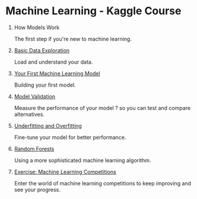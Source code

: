 # Machine Learning - Kaggle Course

1. How Models Work

   The first step if you're new to machine learning.

2. [Basic Data Exploration](https://github.com/SantiagoCuello97/Machine-Learning-Kaggle-Course/blob/main/Intro%20to%20Machine%20Learning/02-explore-your-data.ipynb)

   Load and understand your data.

3. [Your First Machine Learning Model](https://github.com/SantiagoCuello97/Machine-Learning-Kaggle-Course/blob/main/Intro%20to%20Machine%20Learning/03-your-first-machine-learning-model.ipynb)

   Building your first model. 

4. [Model Validation](https://github.com/SantiagoCuello97/Machine-Learning-Kaggle-Course/blob/main/Intro%20to%20Machine%20Learning/04-model-validation.ipynb)

   Measure the performance of your model ? so you can test and compare alternatives.

5. [Underfitting and Overfitting](https://github.com/SantiagoCuello97/Machine-Learning-Kaggle-Course/blob/main/Intro%20to%20Machine%20Learning/05-underfitting-and-overfitting.ipynb)

   Fine-tune your model for better performance.

6. [Random Forests](https://github.com/SantiagoCuello97/Machine-Learning-Kaggle-Course/blob/main/Intro%20to%20Machine%20Learning/06-random-forests.ipynb)

   Using a more sophisticated machine learning algorithm.

7. [Exercise: Machine Learning Competitions](https://github.com/SantiagoCuello97/Machine-Learning-Kaggle-Course/blob/main/Intro%20to%20Machine%20Learning/07-machine-learning-competitions.ipynb)

   Enter the world of machine learning competitions to keep improving and see your progress.
